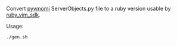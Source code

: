 Convert [pyvmomi](https://github.com/vmware/pyvmomi) ServerObjects.py file
to a ruby version usable by [ruby_vim_sdk](https://github.com/cloudfoundry/bosh/tree/master/bosh_vsphere_cpi/lib/ruby_vim_sdk).

Usage:

```
./gen.sh
```
